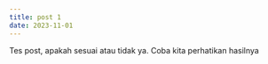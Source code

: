 ```yaml
---
title: post 1
date: 2023-11-01
---
```

Tes post, apakah sesuai atau tidak ya.
Coba kita perhatikan hasilnya
